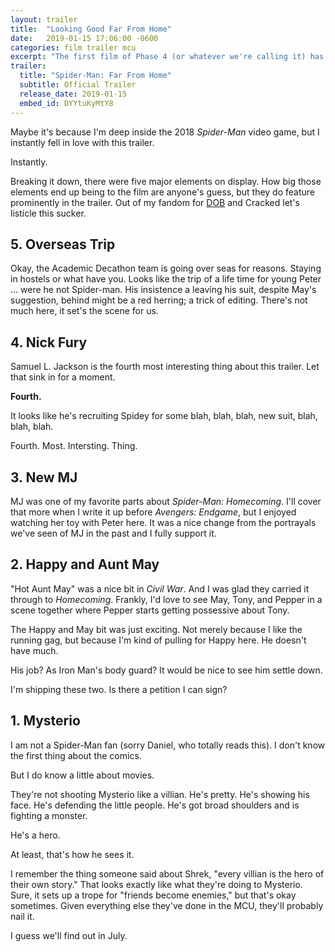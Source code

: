 ```yaml
---
layout: trailer
title:  "Looking Good Far From Home"
date:   2019-01-15 17:06:00 -0600
categories: film trailer mcu
excerpt: "The first film of Phase 4 (or whatever we're calling it) has dropped. And it looks lovely."
trailer:
  title: "Spider-Man: Far From Home"
  subtitle: Official Trailer
  release_date: 2019-01-15
  embed_id: DYYtuKyMtY8
---
```

Maybe it's because I'm deep inside the 2018 *Spider-Man* video game, but I instantly fell in love with this trailer.

Instantly.

Breaking it down, there were five major elements on display.
How big those elements end up being to the film are anyone's guess, but they do feature prominently in the trailer.
Out of my fandom for [DOB][1] and Cracked let's listicle this sucker.

## 5. Overseas Trip

Okay, the Academic Decathon team is going over seas for reasons.
Staying in hostels or what have you.
Looks like the trip of a life time for young Peter ... were he not Spider-man.
His insistence a leaving his suit, despite May's suggestion, behind might be a red herring; a trick of editing.
There's not much here, it set's the scene for us.

## 4. Nick Fury

Samuel L. Jackson is the fourth most interesting thing about this trailer.
Let that sink in for a moment.

**Fourth.**

It looks like he's recruiting Spidey for some blah, blah, blah, new suit, blah, blah, blah.

Fourth.
Most.
Intersting.
Thing.

## 3. New MJ

MJ was one of my favorite parts about *Spider-Man: Homecoming*.
I'll cover that more when I write it up before *Avengers: Endgame*, but I enjoyed watching her toy with Peter here.
It was a nice change from the portrayals we've seen of MJ in the past and I fully support it.

## 2. Happy and Aunt May

"Hot Aunt May" was a nice bit in *Civil War*.
And I was glad they carried it through to *Homecoming*.
Frankly, I'd love to see May, Tony, and Pepper in a scene together where Pepper starts getting possessive about Tony.

The Happy and May bit was just exciting.
Not merely because I like the running gag, but because I'm kind of pulling for Happy here.
He doesn't have much.

His job?
As Iron Man's body guard?
It would be nice to see him settle down.

I'm shipping these two.
Is there a petition I can sign?

## 1. Mysterio

I am not a Spider-Man fan (sorry Daniel, who totally reads this).
I don't know the first thing about the comics.

But I do know a little about movies.

They're not shooting Mysterio like a villian.
He's pretty.
He's showing his face.
He's defending the little people.
He's got broad shoulders and is fighting a monster.

He's a hero.

At least, that's how he sees it.

I remember the thing someone said about Shrek, "every villian is the hero of their own story."
That looks exactly like what they're doing to Mysterio.
Sure, it sets up a trope for "friends become enemies," but that's okay sometimes.
Given everything else they've done in the MCU, they'll probably nail it.

I guess we'll find out in July.

[1]: https://twitter.com/DOB_INC